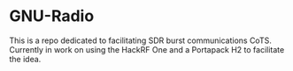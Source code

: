 # GNU-Radio
This is a repo dedicated to facilitating SDR burst communications CoTS. Currently in work on using the HackRF One and a Portapack H2 to facilitate the idea.
